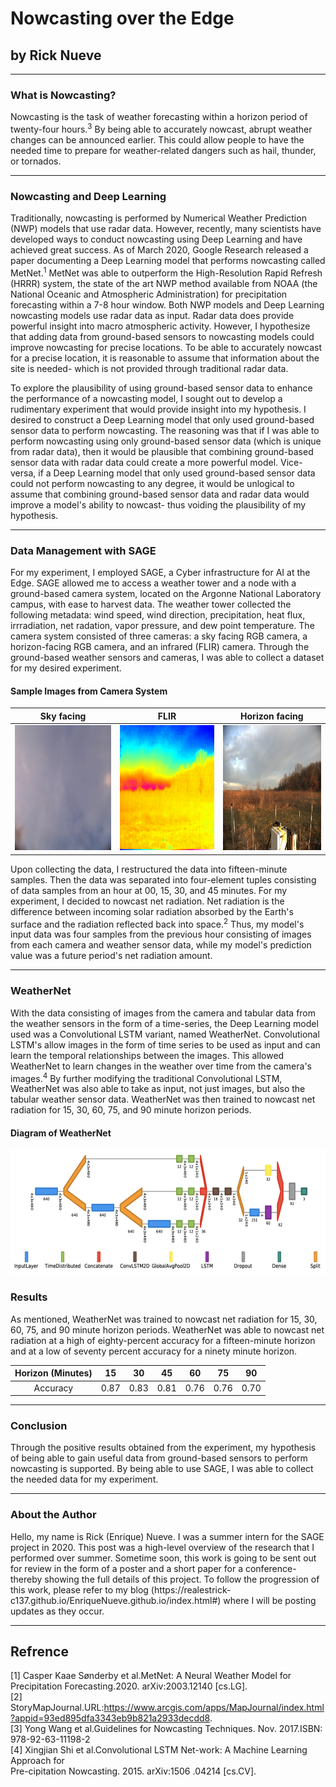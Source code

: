 # Nowcasting over the Edge 
## by Rick Nueve

---

### What is Nowcasting?
<p>
Nowcasting is the task of weather forecasting within a horizon period of twenty-four hours.<sup>3</sup> By
being able to accurately nowcast, abrupt weather changes can be announced earlier. This could allow
people to have the needed time to prepare for weather-related dangers such as hail, thunder, or tornados.
</p>

---

### Nowcasting and Deep Learning
<p>
Traditionally, nowcasting is performed by Numerical Weather Prediction (NWP) models that use radar data. However, 
recently, many scientists have developed ways to conduct nowcasting using Deep Learning and have achieved great success.
As of March 2020, Google Research released a paper documenting a Deep Learning model that performs nowcasting called MetNet.<sup>1</sup>
MetNet was able to outperform the High-Resolution Rapid Refresh (HRRR) system, the state of the art NWP method available from
NOAA (the National Oceanic and Atmospheric Administration) for precipitation forecasting within a 7-8 hour window. Both NWP models and 
Deep Learning nowcasting models use radar data as input. Radar data does provide powerful insight into macro
atmospheric activity. However, I hypothesize that adding data from ground-based sensors to nowcasting models could improve nowcasting
for precise locations. To be able to accurately nowcast for a precise location, it is reasonable to assume that information about the site is
needed- which is not provided through traditional radar data. 
</p>
<p>
To explore the plausibility of using ground-based sensor data to enhance the performance of a nowcasting model,
I sought out to develop a rudimentary experiment that would provide insight into my hypothesis. I desired to construct a Deep Learning model that only used ground-based sensor data to perform nowcasting. The reasoning was that if I was able to perform nowcasting using only ground-based sensor data (which is unique from radar data), then it would be plausible that combining ground-based sensor data with radar data could create a more powerful model. Vice-versa, if a Deep Learning model that only used ground-based sensor data could not perform nowcasting to any degree, it would be unlogical to assume that combining ground-based sensor data and radar data would improve a model's ability to nowcast- thus voiding the plausibility of my hypothesis. 
</p>

---

### Data Management with SAGE
<p>
For my experiment, I employed SAGE, a Cyber infrastructure for AI at the Edge. SAGE allowed me to access a weather tower and a node with a ground-based camera system, located on the Argonne National Laboratory campus, with ease to harvest data. The weather tower collected the following metadata: wind speed, wind direction, precipitation, heat flux, irrradiation, net radation, vapor pressure, and dew point temperature. The camera system consisted of three cameras: a sky facing RGB camera, a horizon-facing RGB camera, and an infrared (FLIR) camera. Through the ground-based weather sensors and cameras, I was able to collect a dataset for my desired experiment. 
</p>

#### Sample Images from Camera System 
|Sky facing                 |  FLIR                     | Horizon facing
:-------------------------:|:-------------------------:|:-------------------------:
<img src="top_face_example.jpg" width="200" height="200" />  |  <img src="flir_pic_example.jpg" width="200" height="200" />| <img src="ground_pic_example.jpg" width="200" height="200" />

<p>
Upon collecting the data, I restructured the data into fifteen-minute samples. Then the data was separated into four-element tuples consisting of data samples from an hour at 00, 15, 30, and 45 minutes. For my experiment, I decided to nowcast net radiation. Net radiation is the difference between incoming solar radiation absorbed by the Earth's surface and the radiation reflected back into space.<sup>2</sup> Thus, my model's input data was four samples from the previous hour consisting of images from each camera and weather sensor data, while my model's prediction value was a future period's net radiation amount. 
<p/>

---

### WeatherNet
<p>
With the data consisting of images from the camera and tabular data from the weather sensors in the form of a time-series, the Deep Learning model used was a Convolutional LSTM variant, named WeatherNet. Convolutional LSTM's allow images in the form of time series to be used as input and can learn the temporal relationships between the images. This allowed WeatherNet to learn changes in the weather over time from the camera's images.<sup>4</sup> By further modifying the traditional Convolutional LSTM, WeatherNet was also able to take as input, not just images, but also the tabular weather sensor data. WeatherNet was then trained to nowcast net radiation for 15, 30, 60, 75, and 90 minute horizon periods. 
</p>

#### Diagram of WeatherNet
<p>
<img src="weathernet_banner.png" width="600" height="200" /> 
</p>

### Results
<p>
As mentioned, WeatherNet was trained to nowcast net radiation for 15, 30, 60, 75, and 90 minute horizon periods. 
WeatherNet was able to nowcast net radiation at a high of eighty-percent accuracy for a fifteen-minute horizon and at a
low of seventy percent accuracy for a ninety minute horizon.
</p>

| Horizon (Minutes) |  15  |  30  |  45  |  60  |  75  |  90  |
|:-----------------:|:----:|:----:|:----:|:----:|:----:|:----:|
|      Accuracy     | 0.87 | 0.83 | 0.81 | 0.76 | 0.76 | 0.70 |

---

### Conclusion
<p>
Through the positive results obtained from the experiment, my hypothesis of being able to gain useful data from ground-based sensors to perform
nowcasting is supported. By being able to use SAGE, I was able to collect the needed data for my experiment. 
</p>

---

### About the Author
<p>
Hello, my name is Rick (Enrique) Nueve. I was a summer intern for the SAGE project in 2020. This post was a high-level overview of the research that I performed over summer. Sometime soon, this work is going to be sent out for review in the form of a poster and a short paper for a conference- thereby showing the full details of this project. To follow the progression of this work, please refer to my blog (https://realestrick-c137.github.io/EnriqueNueve.github.io/index.html#) where I will be posting updates as they occur.
</p>

---

## Refrence
[1] Casper Kaae Sønderby et al.MetNet: A Neural Weather  Model  for  Precipitation  Forecasting.2020. arXiv:2003.12140 [cs.LG]. <br>
[2] StoryMapJournal.URL:https://www.arcgis.com/apps/MapJournal/index.html?appid=93ed895dfa3343eb9b821a2933decdd8. <br>
[3] Yong  Wang  et  al.Guidelines  for  Nowcasting Techniques. Nov. 2017.ISBN: 978-92-63-11198-2 <br>
[4] Xingjian  Shi  et  al.Convolutional  LSTM  Net-work:  A  Machine  Learning  Approach  for  
    Pre-cipitation   Nowcasting.   2015.   arXiv:1506 .04214 [cs.CV]. <br>

